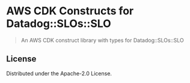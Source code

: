 # AWS CDK Constructs for Datadog::SLOs::SLO

> An AWS CDK construct library with types for Datadog::SLOs::SLO

## License

Distributed under the Apache-2.0 License.
